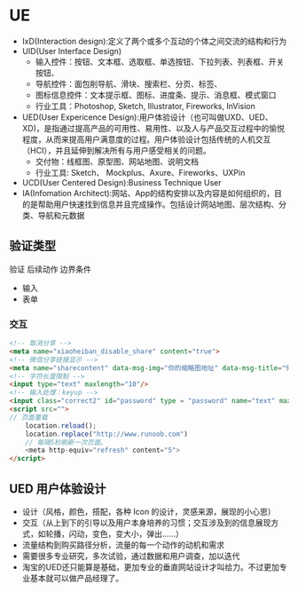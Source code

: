# UE

* IxD(Interaction design):定义了两个或多个互动的个体之间交流的结构和行为
* UID(User Interface Design)
  - 输入控件：按钮、文本框、选取框、单选按钮、下拉列表、列表框、开关按钮、
  - 导航控件：面包削导航、滑块、搜索栏、分页、标签、
  - 图标信息控件：文本提示框、图标、进度条、提示、消息框、模式窗口
  - 行业工具：Photoshop, Sketch, Illustrator, Fireworks, InVision
* UED(User Expericence Design):用户体验设计（也可叫做UXD、UED、XD)，是指通过提高产品的可用性、易用性、以及人与产品交互过程中的愉悦程度，从而来提高用户满意度的过程。用户体验设计包括传统的人机交互（HCI），并且延伸到解决所有与用户感受相关的问题。
  - 交付物：线框图、原型图、网站地图、说明文档
  - 行业工具: Sketch、 Mockplus、Axure、Fireworks、UXPin
* UCD(User Centered Design):Business Technique User
* IA(Infomation Architect):网站、App的结构安排以及内容是如何组织的，目的是帮助用户快速找到信息并且完成操作。包括设计网站地图、层次结构、分类、导航和元数据

## 验证类型

验证
后续动作
边界条件

* 输入
* 表单

### 交互

```html
<!-- 取消分享 -->
<meta name="xiaoheiban_disable_share" content="true">
<!-- 微信分享链接显示 -->
<meta name="sharecontent" data-msg-img="你的缩略图地址" data-msg-title="你的标题" data-msg-content="你的简介" data-msg-callBack="" data-line-img="你的缩略图地址" data-line-title="你的标题" data-line-callBack=""/>
<!-- 字符长度限制 -->
<input type="text" maxlength="10"/>
<!-- 输入处理：keyup -->
<input class="correct2" id="password" type = "password" name="text" maxlength="16" onchange="value=value.replace(/[^\d]/g,'')" oninput="value=value.replace(/[^\a-\z\A-\Z0-9]/g,'')"  onbeforepaste="clipboardData.setData()"/>
<script src="">
// 页面重载
    location.reload();
    location.replace("http://www.runoob.com")
    // 每隔5秒刷新一次页面。
    <meta http-equiv="refresh" content="5">
</script>
```

## UED 用户体验设计

* 设计（风格，颜色，搭配，各种 Icon 的设计，灵感来源，展现的小心思）
* 交互（从上到下的引导以及用户本身培养的习惯；交互涉及到的信息展现方式，如轮播，闪动，变色，变大小，弹出……）
* 流量结构到购买路径分析，流量的每一个动作的动机和需求
* 需要很多专业研究，多次试验，通过数据和用户调查，加以迭代
* 淘宝的UED还只能算是基础，更加专业的垂直网站设计才叫给力。不过更加专业基本就可以做产品经理了。
